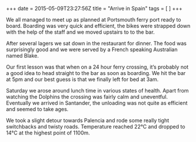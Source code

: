 +++
date = 2015-05-09T23:27:56Z
title = "Arrive in Spain"
tags = [ ]
+++

<p>We all managed to meet up as planned at Portsmouth ferry port ready to board. Boarding was very quick and efficient, the bikes were strapped down with the help of the staff and we moved upstairs to to the bar.</p>

<p>After several lagers we sat down in the restaurant for dinner. The food was surprisingly good and we were served by a French speaking Australian named Blake.</p>

<p>Our first lesson was that when on a 24 hour ferry crossing, it’s probably not a good idea to head straight to the bar as soon as boarding. We hit the bar at 5pm and our best guess is that we finally left for bed at 3am.</p>

<p>Saturday we arose around lunch time in various states of health. Apart from watching the Dolphins the crossing was fairly calm and uneventful. Eventually we arrived in Santander, the unloading was not quite as efficient and seemed to take ages.</p>

<p>We took a slight detour towards Palencia and rode some really tight switchbacks and twisty roads. Temperature reached 22°C and dropped to 14°C at the highest point of 1100m.</p>
